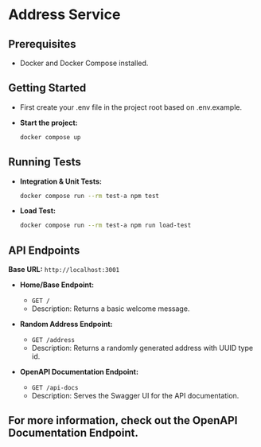 # Address Service

## Prerequisites

* Docker and Docker Compose installed.

## Getting Started

* First create your .env file in the project root based on .env.example.

* **Start the project:**
    ```bash
    docker compose up
    ```

## Running Tests

* **Integration & Unit Tests:**
    ```bash
    docker compose run --rm test-a npm test
    ```

* **Load Test:**
    ```bash
    docker compose run --rm test-a npm run load-test
    ```

## API Endpoints

**Base URL:** `http://localhost:3001`

* **Home/Base Endpoint:**
    * `GET /`
    * Description: Returns a basic welcome message.

* **Random Address Endpoint:**
    * `GET /address`
    * Description: Returns a randomly generated address with UUID type id. 

* **OpenAPI Documentation Endpoint:**
    * `GET /api-docs`
    * Description: Serves the Swagger UI for the API documentation.

## For more information, check out the OpenAPI Documentation Endpoint.